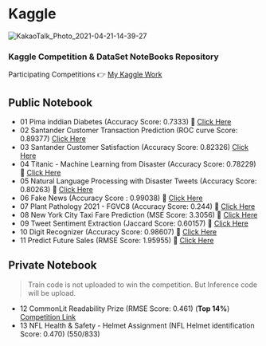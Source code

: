 # Kaggle
![KakaoTalk_Photo_2021-04-21-14-39-27](https://user-images.githubusercontent.com/68190553/115502285-a370fe80-a2af-11eb-95eb-fd0c26887f4f.png)
### Kaggle Competition & DataSet NoteBooks Repository

 Participating Competitions 👉 [My Kaggle Work](https://www.kaggle.com/jerifate/code)
 
 ## Public Notebook
 > 
 - 01 Pima inddian Diabetes (Accuracy Score: 0.7333) 🥉 [Click Here](https://www.kaggle.com/jerifate/pima-indians-check-the-need-smote-work)
 - 02 Santander Customer Transaction Prediction (ROC curve Score: 0.89377) [Click Here](https://www.kaggle.com/jerifate/transaction-prediction-should-i-use-the-pca)
 - 03 Santander Customer Satisfaction (Accuracy Score: 0.82326) [Click Here](https://www.kaggle.com/jerifate/customer-satisfaction-modeling-logistic-lgbm)
 - 04 Titanic - Machine Learning from Disaster (Accuracy Score: 0.78229) 🥉 [Click Here](https://www.kaggle.com/jerifate/titanic-purple-visualization-for-starter)
 - 05 Natural Language Processing with Disaster Tweets (Accuracy Score: 0.80263) 🥉 [Click Here](https://www.kaggle.com/jerifate/disaster-tweet-tensorflow-with-glove)
 - 06 Fake News (Accuracy Score : 0.99038) 🥉 [Click Here](https://www.kaggle.com/jerifate/fake-news-eda-bert-lstm)
 - 07 Plant Pathology 2021 - FGVC8 (Accuracy Score: 0.244) 🥉 [Click Here](https://www.kaggle.com/jerifate/plant-pathology-2021-keras-model-inceptionv3)
 - 08 New York City Taxi Fare Prediction (MSE Score: 3.3056) 🥉 [Click Here](https://www.kaggle.com/jerifate/taxi-fare-spatial-visualization-with-lgbm)
 - 09 Tweet Sentiment Extraction (Jaccard Score: 0.60157) 🥉 [Click Here](https://www.kaggle.com/jerifate/tweet-sentiment-blue-visualization-with-bert)
 - 10 Digit Recognizer (Accuracy Score: 0.98607) 🥈 [Click Here](https://www.kaggle.com/jerifate/digit-recognizer-pytorch-baseline-for-starter)
 - 11 Predict Future Sales (RMSE Score: 1.95955) 🥉 [Click Here](https://www.kaggle.com/jerifate/future-sales-time-series-visualization)

## Private Notebook
> Train code is not uploaded to win the competition. But Inference code will be upload.
- 12 CommonLit Readability Prize (RMSE Score: 0.461) (**Top 14%**) [Competition Link](https://www.kaggle.com/c/commonlitreadabilityprize)
- 13 NFL Health & Safety - Helmet Assignment (NFL Helmet identification Score: 0.470) (550/833)

